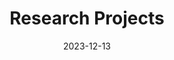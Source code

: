 ---
title: Research Projects
date: 2023-12-13

type: landing

sections:
  - block: collection
    content:
      title: Research Projects
      subtitle:
      text:
      count: 0
      filters:
        author: ''
        category: ''
        exclude_featured: false
        publication_type: ''
        tag: ''
      offset: 0
      order: desc
      page_type: post
    design:
      view: card
      columns: '2'
      title: Research Projects
---